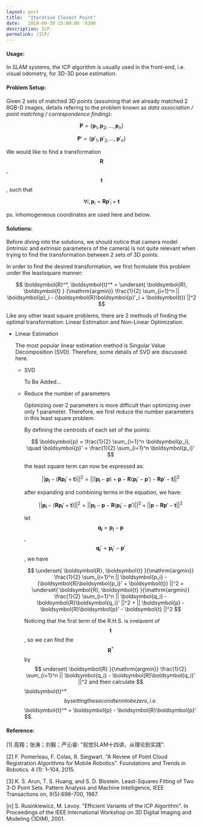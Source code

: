 ```yaml
---
layout: post
title:  "Iterative Closest Point"
date:   2018-09-30 15:00:00 -0200
description: ICP.
permalink: /ICP/
---
```


#### Usage:

  In SLAM systems, the ICP algorithm is usually used in the front-end, i.e. visual odometry, for 3D-3D pose estimation.

#### Problem Setup:

  Given 2 sets of matched 3D points (assuming that we already matched 2 RGB-D images, details refering to the problem known as *data association / point matching / correspondence finding*):

  $$ \boldsymbol{P} = \{\boldsymbol{p}_1, \boldsymbol{p}_2, \dots, \boldsymbol{p}_n\} $$

  $$ \boldsymbol{P}' = \{\boldsymbol{p}'_1, \boldsymbol{p}'_2, \dots, \boldsymbol{p}'_n\} $$

  We would like to find a transformation $$\boldsymbol{R}$$, $$\boldsymbol{t}$$, such that 

  $$ \forall i, \boldsymbol{p}_i = \boldsymbol{R}\boldsymbol{p}'_i + \boldsymbol{t} $$

  ps. inhomogeneous coordinates are used here and below.

#### Solutions:

  Before diving into the solutions, we should notice that camera model (intrinsic and extrinsic parameters of the camera) is not quite relevant when trying to find the transformation between 2 sets of 3D points. 

  In order to find the desired transformation, we first formulate this problem under the leastsquare manner:

  $$ \boldsymbol{R}^*, \boldsymbol{t}^* = \underset{ \boldsymbol{R}, \boldsymbol{t} } {\mathrm{argmin}} \frac{1}{2} \sum_{i=1}^n || \boldsymbol{p}_i - (\boldsymbol{R}\boldsymbol{p}'_i + \boldsymbol{t})  ||^2 $$

  Like any other least square problems, there are 2 methods of finding the optimal transformation: Linear Estimation and Non-Linear Optimization.

  - Linear Estimation

    The most popular linear estimation method is Singular Value Decomposition (SVD). Therefore, some details of SVD are discussed here.

    - SVD

      To Be Added...

    - Reduce the number of parameters

      Optimizing over 2 parameters is more difficult than optimizing over only 1 parameter. Therefore, we first reduce the number parameters in this least square problem.

      By defining the centroids of each set of the points:

      $$ \boldsymbol{p} = \frac{1}{2} \sum_{i=1}^n \boldsymbol{p_i}, \quad \boldsymbol{p}' = \frac{1}{2} \sum_{i=1}^n \boldsymbol{p_i}' $$

      the least square term can now be expressed as:
    
      $$ || \boldsymbol{p_i} - (\boldsymbol{R}\boldsymbol{p_i}' + \boldsymbol{t}) ||^2 = || (\boldsymbol{p_i} - \boldsymbol{p}) + \boldsymbol{p} - \boldsymbol{R}(\boldsymbol{p_i}' - \boldsymbol{p}') - \boldsymbol{R}\boldsymbol{p}' - \boldsymbol{t} ||^2 $$ 

      after expanding and combining terms in the equation, we have:

      $$ || \boldsymbol{p_i} - (\boldsymbol{R}\boldsymbol{p_i}' + \boldsymbol{t}) ||^2 = || \boldsymbol{p_i} - \boldsymbol{p} - \boldsymbol{R}(\boldsymbol{p_i}' - \boldsymbol{p}') ||^2 + || \boldsymbol{p} - \boldsymbol{R}\boldsymbol{p}' - \boldsymbol{t} ||^2 $$

      let $$ \boldsymbol{q_i} = \boldsymbol{p_i} - \boldsymbol{p}$$, $$ \boldsymbol{q_i}' = \boldsymbol{p_i}' - \boldsymbol{p}' $$, we have

      $$ \underset{ \boldsymbol{R}, \boldsymbol{t} }{\mathrm{argmin}} \frac{1}{2} \sum_{i=1}^n || \boldsymbol{p_i} - (\boldsymbol{R}\boldsymbol{p_i}' + \boldsymbol{t}) ||^2 = \underset{ \boldsymbol{R}, \boldsymbol{t} }{\mathrm{argmin}} \frac{1}{2} \sum_{i=1}^n || \boldsymbol{q_i} - \boldsymbol{R}\boldsymbol{q_i}' ||^2 + || \boldsymbol{p} - \boldsymbol{R}\boldsymbol{p}' - \boldsymbol{t} ||^2 $$

      Noticing that the first term of the R.H.S. is irrelavent of $$\boldsymbol{t}$$, so we can find the $$ \boldsymbol{R}^* $$ by $$ underset{ \boldsymbol{R} }{\mathrm{argmin}} \frac{1}{2} \sum_{i=1}^n || \boldsymbol{q_i} - \boldsymbol{R}\boldsymbol{q_i}' ||^2 and then calculate $$ \boldsymbol{t}^* $$ by setting the second term to be zero, i.e. $$ \boldsymbol{t}^* = \boldsymbol{p} - \boldsymbol{R}\boldsymbol{p}' $$.





#### Reference:

[1] 高翔；张涛；刘毅；严沁睿: "视觉SLAM十四讲，从理论到实践".

[2] F. Pomerleau, F. Colas, R. Siegwart. "A Review of Point Cloud Registration Algorithms for Mobile Robotics". Foundations and Trends in Robotics. 4 (1): 1–104, 2015.

[3] K. S. Arun, T. S. Huang, and S. D. Blostein. Least-Squares Fitting of Two 3-D Point Sets. Pattern Analysis and Machine Intelligence, IEEE Transactions on, 9(5):698–700, 1987.

[n] S. Rusinkiewicz, M. Levoy. "Efficient Variants of the ICP Algorithm". In Proceedings of the IEEE International Workshop on 3D Digital Imaging and Modeling (3DIM), 2001.

